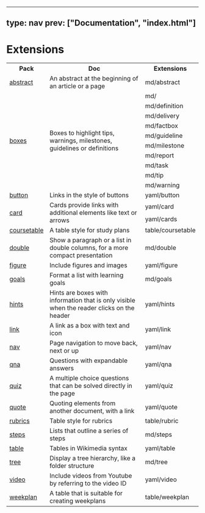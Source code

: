 



---
type: nav
prev: ["Documentation", "index.html"]
---



# Extensions
<table class="table"><tbody><tr><th >Pack</th>
<th >Doc</th>
<th >Extensions</th></tr>
<tr><td ><a href="abstract.html">abstract</a></td>
<td >An abstract at the beginning of an article or a page</td>
<td >md/abstract</td></tr>
<tr><td rowspan="10" ><a href="boxes.html">boxes</a></td>
<td rowspan="10" >Boxes to highlight tips, warnings, milestones, guidelines or definitions</td>
<td >md/</td></tr>
<tr><td >md/definition</td></tr>
<tr><td >md/delivery</td></tr>
<tr><td >md/factbox</td></tr>
<tr><td >md/guideline</td></tr>
<tr><td >md/milestone</td></tr>
<tr><td >md/report</td></tr>
<tr><td >md/task</td></tr>
<tr><td >md/tip</td></tr>
<tr><td >md/warning</td></tr>
<tr><td ><a href="button.html">button</a></td>
<td >Links in the style of buttons</td>
<td >yaml/button</td></tr>
<tr><td rowspan="2" ><a href="card.html">card</a></td>
<td rowspan="2" >Cards provide links with additional elements like text or arrows</td>
<td >yaml/card</td></tr>
<tr><td >yaml/cards</td></tr>
<tr><td ><a href="coursetable.html">coursetable</a></td>
<td >A table style for study plans</td>
<td >table/coursetable</td></tr>
<tr><td ><a href="double.html">double</a></td>
<td >Show a paragraph or a list in double columns, for a more compact presentation</td>
<td >md/double</td></tr>
<tr><td ><a href="figure.html">figure</a></td>
<td >Include figures and images</td>
<td >yaml/figure</td></tr>
<tr><td ><a href="goals.html">goals</a></td>
<td >Format a list with learning goals</td>
<td >md/goals</td></tr>
<tr><td ><a href="hints.html">hints</a></td>
<td >Hints are boxes with information that is only visible when the reader clicks on the header</td>
<td >yaml/hints</td></tr>
<tr><td ><a href="link.html">link</a></td>
<td >A link as a box with text and icon</td>
<td >yaml/link</td></tr>
<tr><td ><a href="nav.html">nav</a></td>
<td >Page navigation to move back, next or up</td>
<td >yaml/nav</td></tr>
<tr><td ><a href="qna.html">qna</a></td>
<td >Questions with expandable answers</td>
<td >yaml/qna</td></tr>
<tr><td ><a href="quiz.html">quiz</a></td>
<td >A multiple choice questions that can be solved directly in the page</td>
<td >yaml/quiz</td></tr>
<tr><td ><a href="quote.html">quote</a></td>
<td >Quoting elements from another document, with a link</td>
<td >yaml/quote</td></tr>
<tr><td ><a href="rubrics.html">rubrics</a></td>
<td >Table style for rubrics</td>
<td >table/rubric</td></tr>
<tr><td ><a href="steps.html">steps</a></td>
<td >Lists that outline a series of steps</td>
<td >md/steps</td></tr>
<tr><td ><a href="table.html">table</a></td>
<td >Tables in Wikimedia syntax</td>
<td >yaml/table</td></tr>
<tr><td ><a href="tree.html">tree</a></td>
<td >Display a tree hierarchy, like a folder structure</td>
<td >md/tree</td></tr>
<tr><td ><a href="video.html">video</a></td>
<td >Include videos from Youtube by referring to the video ID</td>
<td >yaml/video</td></tr>
<tr><td ><a href="weekplan.html">weekplan</a></td>
<td >A table that is suitable for creating weekplans</td>
<td >table/weekplan</td></tr></tbody></table>


